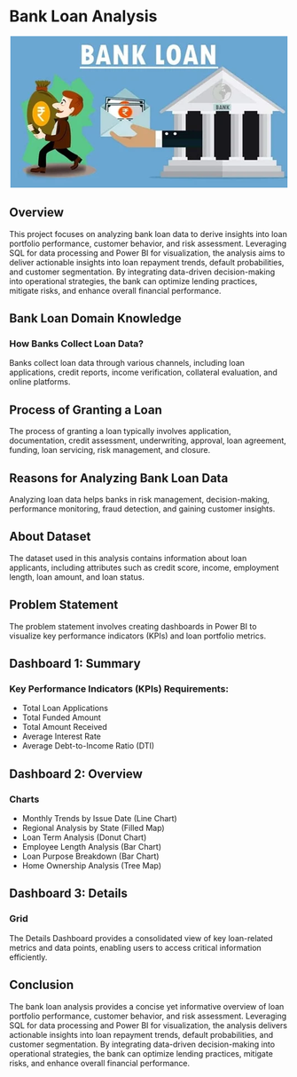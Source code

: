 # Bank Loan Analysis

<p align="center">
  <img src="https://github.com/awazbhujel/Bank-Loan-Analysis-using-SQL-and-PowerBI-Finance-Domain/blob/main/bank%20loan%20img.webp"  title="hover text">
</p>


## Overview

This project focuses on analyzing bank loan data to derive insights into loan portfolio performance, customer behavior, and risk assessment. Leveraging SQL for data processing and Power BI for visualization, the analysis aims to deliver actionable insights into loan repayment trends, default probabilities, and customer segmentation. By integrating data-driven decision-making into operational strategies, the bank can optimize lending practices, mitigate risks, and enhance overall financial performance.

## Bank Loan Domain Knowledge

### How Banks Collect Loan Data?

Banks collect loan data through various channels, including loan applications, credit reports, income verification, collateral evaluation, and online platforms.

## Process of Granting a Loan

The process of granting a loan typically involves application, documentation, credit assessment, underwriting, approval, loan agreement, funding, loan servicing, risk management, and closure.

## Reasons for Analyzing Bank Loan Data

Analyzing loan data helps banks in risk management, decision-making, performance monitoring, fraud detection, and gaining customer insights.

## About Dataset

The dataset used in this analysis contains information about loan applicants, including attributes such as credit score, income, employment length, loan amount, and loan status.

## Problem Statement

The problem statement involves creating dashboards in Power BI to visualize key performance indicators (KPIs) and loan portfolio metrics.

## Dashboard 1: Summary

### Key Performance Indicators (KPIs) Requirements:

- Total Loan Applications
- Total Funded Amount
- Total Amount Received
- Average Interest Rate
- Average Debt-to-Income Ratio (DTI)

## Dashboard 2: Overview

### Charts

- Monthly Trends by Issue Date (Line Chart)
- Regional Analysis by State (Filled Map)
- Loan Term Analysis (Donut Chart)
- Employee Length Analysis (Bar Chart)
- Loan Purpose Breakdown (Bar Chart)
- Home Ownership Analysis (Tree Map)

## Dashboard 3: Details

### Grid

The Details Dashboard provides a consolidated view of key loan-related metrics and data points, enabling users to access critical information efficiently.

## Conclusion

The bank loan analysis provides a concise yet informative overview of loan portfolio performance, customer behavior, and risk assessment. Leveraging SQL for data processing and Power BI for visualization, the analysis delivers actionable insights into loan repayment trends, default probabilities, and customer segmentation. By integrating data-driven decision-making into operational strategies, the bank can optimize lending practices, mitigate risks, and enhance overall financial performance.
